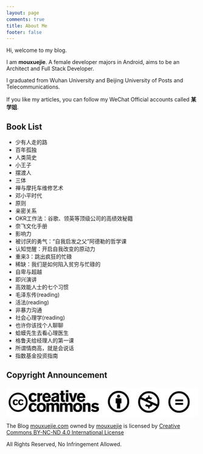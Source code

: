 ```yaml
---
layout: page
comments: true
title: About Me
footer: false
---
```


Hi, welcome to my blog.

I am **mouxuejie**. A female developer majors in Android, aims to be an Architect and Full Stack Developer.

I graduated from Wuhan University and Beijing University of Posts and Telecommunications.

If you like my articles, you can follow my WeChat Official accounts called **某学姐**.


## Book List

- 少有人走的路
- 百年孤独
- 人类简史
- 小王子
- 摆渡人
- 三体
- 禅与摩托车维修艺术
- 邓小平时代
- 原则
- 亲密关系
- OKR工作法：谷歌、领英等顶级公司的高绩效秘籍
- 奈飞文化手册
- 影响力
- 被讨厌的勇气：“自我启发之父”阿德勒的哲学课
- 认知觉醒：开启自我改变的原动力
- 重来3：跳出疯狂的忙碌
- 稀缺：我们是如何陷入贫穷与忙碌的
- 自卑与超越
- 即兴演讲
- 高效能人士的七个习惯
- 毛泽东传(reading)
- 活法(reading)
- 非暴力沟通
- 社会心理学(reading)
- 也许你该找个人聊聊
- 蛤蟆先生去看心理医生
- 格鲁夫给经理人的第一课
- 所谓情商高，就是会说话
- 指数基金投资指南

## Copyright Announcement

![cc](/images/cc.png)

The Blog [mouxuejie.com](http://www.mouxuejie.com/) owned by [mouxuejie](https://github.com/wangxinghe) is licensed by [Creative Commons BY-NC-ND 4.0 International License](https://creativecommons.org/licenses/by-nc-nd/4.0/)

All Rights Reserved, No Infringement Allowed.